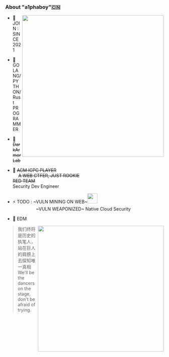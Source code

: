 ###     About "a1phaboy"🇨🇳
<img align="right" src="https://github-readme-stats.vercel.app/api?username=a1phaboy&show_icons=true&icon_color=FF0000&text_color=000000&bg_color=ffffff&hide_title=false" width="450"/>

- 🌱 JOIN : SINCE 2021
- 🧠 GOLANG/PYTHON/Rust PROGRAMMER
- 💼 ~~DarkArmor Lab~~  
- 🌊 ~~ACM ICPC PLAYER~~  
     ~~A WEB CTFER, JUST ROOKIE~~  
      ~~RED TEAM~~  
     Security Dev Engineer
- ⚡️ TODO : ~VULN MINING ON WEB~<img src="https://media.giphy.com/media/WUlplcMpOCEmTGBtBW/giphy.gif" width="32"><br>
       ~VULN WEAPONIZED~
       Native Cloud Security
       
- 🎵 EDM  

<img align="right" src="https://github-readme-stats.vercel.app/api/top-langs/?username=a1phaboy&layout=compact" width="400"/>  

> 我们终将是历史的执笔人，站在巨人的肩膀上去探知唯一真相 <br>
> We'll be the dancers on the stage, don't be afraid of trying.  
  

